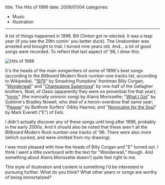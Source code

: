 title: The Hits of 1996
date: 2009/01/04
categories:
- Music
- Illustration
---
A lot of things happened in 1996. Bill Clinton got re-elected. It was a leap year (if you see the 29th comin' you better duck). The Unabomber was arrested and brought to trial. I turned nine years old. And... a lot of good songs were recorded. To reflect that last aspect of '96, I drew this:

<img src="## assets ##/2009/01/hitsof1996-1024x769.jpeg" alt="Hits of 1996">

It's the heads of the main songwriters of some of 1996's best songs (according to the <em>Billboard</em> Modern Rock number-one tracks list, according to Wikipedia). "<a href="http://www.youtube.com/watch?v=E2snP7rGP6g">1979</a>" by Smashing Pumpkins' frontman Billy Corgan; "<a href="http://www.youtube.com/watch?v=FAPtTS0TYtU">Wonderwall</a>" and "<a href="http://www.youtube.com/watch?v=g3C7DECI0jU">Champagne Supernova</a>" by one-half of the Gallagher brothers, Noel, of Oasis (apparently they were on proverbial fire that year); "<a href="http://www.youtube.com/watch?v=8v9yUVgrmPY">Ironic</a>" (the ironically unironic song) by Alanis Morissette; "<a href="http://www.youtube.com/watch?v=Sal-bp_ciC4">What I Got</a>" by Sublime's Bradley Nowell, who died of a heroin overdose that same year; "<a href="http://www.youtube.com/watch?v=g4WUlNSx_Wk">Pepper</a>" by Butthole Surfers' Gibby Haynes; and "<a href="http://www.youtube.com/watch?v=6nBOROExwE0">Novocaine for the Soul</a>" by Mark Everett ("E") of Eels.

I didn't actually discover any of these songs until long after 1996, probably in the early 2000s. And it should also be noted that these aren't all the <em>Billboard</em> Modern Rock number-one tracks of '96. There were also more (which sucked, and were omitted from my drawing).

I was most pleased with how the heads of Billy Corgan and "E" turned out. I think I went a little overboard with the text for "Wonderwall," though. And something about Alanis Morissette doesn't quite feel right to me.

This style of illustration and content is something I'd be interested in pursuing further. What do you think? What other years or songs are worthy of being immortalized?
